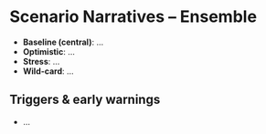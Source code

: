﻿# Scenario Narratives – Ensemble
- **Baseline (central)**: …
- **Optimistic**: …
- **Stress**: …
- **Wild-card**: …
## Triggers & early warnings
- …
